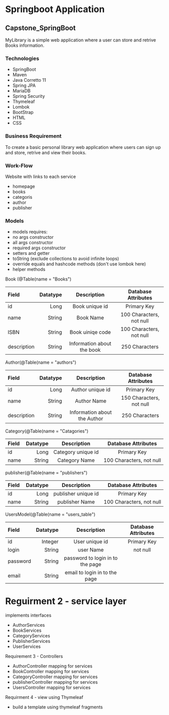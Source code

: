 # Springboot Application
## Capstone_SpringBoot

MyLibrary is a simple web application where a user can store and retrive Books information. 

### Technologies 
* SpringBoot
* Maven
* Java Corretto 11
* Spring JPA
* MariaDB
* Spring Security
* Thymeleaf
* Lombok
* BootStrap
* HTML
* CSS
### Business Requirement
To create a basic personal library web application where users can sign up and store, retrive and view their books.
### Work-Flow
Website with links to each service
* homepage
* books 
* categoris 
* author
* publisher
### Models
* models requires:
* no args constructor
* all args constructor
* required args constructor
* setters and getter
* toString (exclude collections to avoid infinite loops)
* override equals and hashcode methods (don't use lombok here)
* helper methods

Book (@Table(name = "Books")

Field | Datatype | Description | Database Attributes
| :--- | ---: | :---: | :---:
id  | Long  | Book unique id | Primary Key
name  | String | Book Name | 100 Characters, not null
ISBN  | String | Book uiniqe code | 100 Characters, not null
description | String | Information about the book | 250 Characters 


Author(@Table(name = "authors")

Field | Datatype | Description | Database Attributes
| :--- | ---: | :---: | :---:
id  | Long  | Author unique id | Primary Key
name  | String | Author Name | 150 Characters, not null
description | String | Information about the Author | 250 Characters 

Category(@Table(name = "Catagories")

Field | Datatype | Description | Database Attributes
| :--- | ---: | :---: | :---:
id  | Long  | Category unique id | Primary Key
name  | String | Category Name | 100 Characters, not null

publisher(@Table(name = "publishers")

Field | Datatype | Description | Database Attributes
| :--- | ---: | :---: | :---:
id  | Long  | publisher unique id | Primary Key
name  | String | publisher Name | 100 Characters, not null

UsersModel(@Table(name = "users_table")

Field | Datatype | Description | Database Attributes
| :--- | ---: | :---: | :---:
id  | Integer  | User unique id | Primary Key
login  | String | user Name | not null
password | String | password to login in to the page |
email | String | email to login in to the page |

# Reguirment 2 - service layer
implements interfaces

* AuthorServices
* BookServices
* CategoryServices
* PublisherServices
* UserServices

Requirement 3 - Controllers

* AuthorController
  mapping for services
* BookController
  mapping for services
* CategoryController
  mapping for services
* publisherController
  mapping for services
* UsersController
  mapping for services
  
Requirment 4 - view using Thymeleaf
* build a template using thymeleaf fragments
